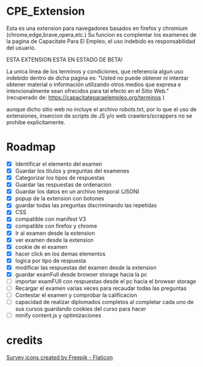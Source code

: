 # CPE_Extension
Esta es una extension para navegadores basados en firefox y chromium (chrome,edge,brave,opera,etc.) 
Su funcion es complentar los examenes de la pagina de Capacitate Para El Empleo, el uso indebido es responsabilidad del usuario.

ESTA EXTENSION ESTA EN ESTADO DE BETA!

La unica linea de los terminos y condiciones, que referencia algun uso indebido dentro de dicha pagina es:
"Usted no puede obtener ni intentar obtener material o información utilizando otros medios que expresa e intencionalmente sean ofrecidos para tal efecto en el Sitio Web." (recuperado de: https://capacitateparaelempleo.org/terminos )

aunque dicho sitio web no incluye el archivo robots.txt, por lo que el uso de extensiones, insercion de scripts de JS y/o web crawlers/scrappers no se prohibe explicitamente.

# Roadmap

- [x] Identificar el elemento del examen
- [x] Guardar los titulos y preguntas del examenes
- [x] Categorizar los tipos de respuestas
- [x] Guardar las respuestas de ordenacion
- [x] Guardar los datos en un archivo temporal (JSON)
- [x] popup de la extension con botones
- [x] guardar todas las preguntas discriminando las repetidas
- [x] CSS
- [x] compatible con manifest V3
- [x] compatible con firefox y chrome
- [x] Ir al examen desde la extension
- [x] ver examen desde la extension
- [x] cookie de el examen  
- [x] hacer click en los demas elementos
- [x] logica por tipo de respuesta
- [x] modificar las respuestas del examen desde la extension
- [x] guardar examFull desde browser storage hacia la pc
- [ ] importar examFUll con respuestas desde el pc hacia el browser storage
- [ ] Recargar el examen varias veces para recaudar todas las preguntas
- [ ] Contestar el examen y comprobar la calificacion
- [ ] capacidad de realizar diplomados completos al completar cada uno de sus cursos guardando cookies del curso para hacer
- [ ] minify content.js y optimizaciones

# credits

<a href="https://www.flaticon.com/free-icons/survey" title="survey icons">Survey icons created by Freepik - Flaticon</a>
